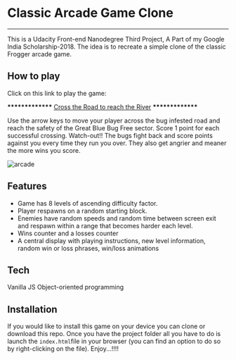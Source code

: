 # Classic Arcade Game Clone
___

This is a Udacity Front-end Nanodegree Third Project, A Part of my Google India Scholarship-2018. The idea is to recreate a simple clone of the classic Frogger arcade game.

## How to play

Click on this link to play the game:

__*************__ [Cross the Road to reach the River](https://) __*************__

Use the arrow keys to move your player across the bug infested road and reach the safety of the Great Blue Bug Free sector. Score 1 point for each successful crossing. Watch-out!! The bugs fight back and score points against you every time they run you over. They also get angrier and meaner the more wins you score.

![arcade](https://user-images.githubusercontent.com/29199184/43368031-b15c17e8-9356-11e8-9a29-fc7f4e577eaf.gif)

## Features

+ Game has 8 levels of ascending difficulty factor.
+ Player respawns on a random starting block.
+ Enemies have random speeds and random time between screen exit and respawn within a range that becomes harder each level.
+ Wins counter and a losses counter
+ A central display with playing instructions, new level information, random win or loss phrases, win/loss animations

## Tech

Vanilla JS
Object-oriented programming

## Installation

If you would like to install this game on your device you can clone or download this repo. Once you have the project folder all you have to do is launch the `index.html`file in your browser (you can find an option to do so by right-clicking on the file). Enjoy...!!!!
